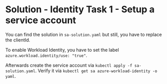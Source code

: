 # Solution - Identity Task 1 - Setup a service account

You can find the solution in `sa-solution.yaml` but still, you have to replace the clientId.

To enable Workload Identity, you have to set the label `azure.workload.identity/use: "true"`.

Afterwards create the service account via `kubectl apply -f sa-solution.yaml`. Verify it via `kubectl get sa azure-workload-identity -o yaml`.
